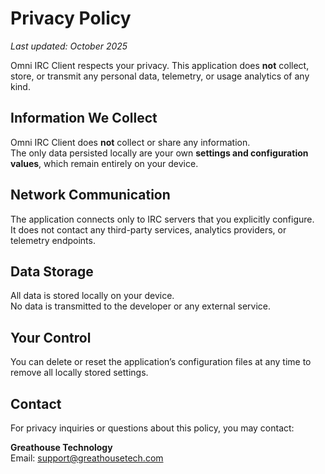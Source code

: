 # Privacy Policy

_Last updated: October 2025_

Omni IRC Client respects your privacy. This application does **not** collect, store, or transmit any personal data, telemetry, or usage analytics of any kind.

## Information We Collect
Omni IRC Client does **not** collect or share any information.  
The only data persisted locally are your own **settings and configuration values**, which remain entirely on your device.

## Network Communication
The application connects only to IRC servers that you explicitly configure.  
It does not contact any third-party services, analytics providers, or telemetry endpoints.

## Data Storage
All data is stored locally on your device.  
No data is transmitted to the developer or any external service.

## Your Control
You can delete or reset the application’s configuration files at any time to remove all locally stored settings.

## Contact
For privacy inquiries or questions about this policy, you may contact:

**Greathouse Technology**  
Email: [support@greathousetech.com](mailto:support@greathousetech.com)
